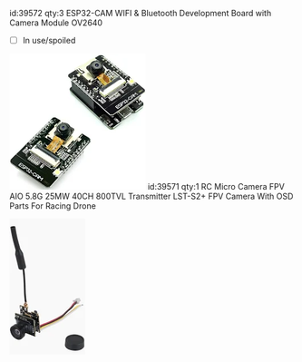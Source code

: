 id:39572
qty:3
ESP32-CAM WIFI & Bluetooth Development Board with Camera Module OV2640
- [ ] In use/spoiled

![](Pasted%20image%2020241020020136.webp)
id:39571
qty:1
RC Micro Camera FPV AIO 5.8G 25MW 40CH 800TVL Transmitter LST-S2+ FPV Camera With OSD Parts For Racing Drone

![](Pasted%20image%2020241020020344.webp)